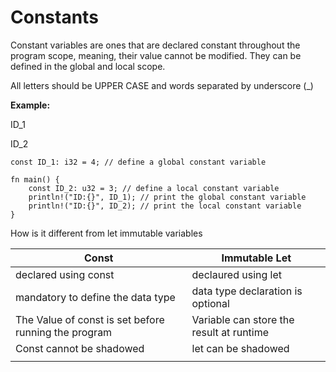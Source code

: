 # Constants

Constant variables are ones that are declared constant throughout the program scope, meaning, their value cannot be modified. They can be defined in the global and local scope.

All letters should be UPPER CASE and words separated by underscore (\_)

**Example:**

ID\_1

ID\_2

```
const ID_1: i32 = 4; // define a global constant variable

fn main() {
    const ID_2: u32 = 3; // define a local constant variable
    println!("ID:{}", ID_1); // print the global constant variable
    println!("ID:{}", ID_2); // print the local constant variable
}
```

How is it different from let immutable variables

| Const                                                | Immutable Let                            |
| ---------------------------------------------------- | ---------------------------------------- |
| declared using const                                 | declaured using let                      |
| mandatory to define the data type                    | data type declaration is optional        |
| The Value of const is set before running the program | Variable can store the result at runtime |
| Const cannot be shadowed                             | let can be shadowed                      |
|                                                      |                                          |

